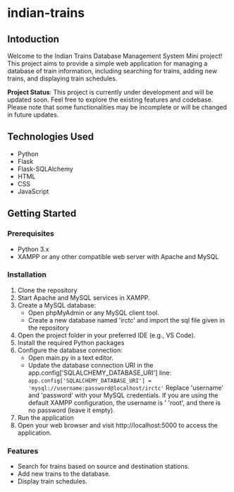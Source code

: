 # indian-trains

## Intoduction

Welcome to the Indian Trains Database Management System Mini project! This project aims to provide a simple web application for managing a database of train information, including searching for trains, adding new trains, and displaying train schedules.

**Project Status**: This project is currently under development and will be updated soon. Feel free to explore the existing features and codebase. Please note that some functionalities may be incomplete or will be changed in future updates.

## Technologies Used

- Python
- Flask
- Flask-SQLAlchemy
- HTML
- CSS
- JavaScript

## Getting Started

### Prerequisites

- Python 3.x
- XAMPP or any other compatible web server with Apache and MySQL

### Installation

1. Clone the repository
2. Start Apache and MySQL services in XAMPP.
3. Create a MySQL database:
   - Open phpMyAdmin or any MySQL client tool.
   - Create a new database named 'irctc' and import the sql file given in the repository
4. Open the project folder in your preferred IDE (e.g., VS Code).
5. Install the required Python packages
6. Configure the database connection:
   - Open main.py in a text editor.
   - Update the database connection URI in the app.config['SQLALCHEMY_DATABASE_URI'] line:
        ``app.config['SQLALCHEMY_DATABASE_URI'] = 'mysql://username:password@localhost/irctc'``
     Replace 'username' and 'password' with your MySQL credentials. If you are using the default XAMPP configuration, the username is ' 
     'root', and there is no password (leave it empty).
7. Run the application
8. Open your web browser and visit http://localhost:5000 to access the application.


### Features

- Search for trains based on source and destination stations.
- Add new trains to the database.
- Display train schedules.

  


